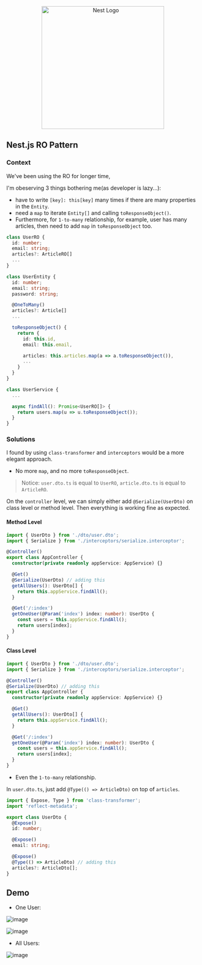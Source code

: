 <p align="center">
  <a href="http://nestjs.com/" target="blank"><img src="https://nestjs.com/img/logo_text.svg" width="320" alt="Nest Logo" /></a>
</p>

## Nest.js RO Pattern

### Context

We've been using the RO for longer time,

I'm obeserving 3 things bothering me(as developer is lazy...):
- have to write `[key]: this[key]` many times if there are many properties in the `Entity`.
- need a `map` to iterate `Entity[]` and calling `toResponseObject()`.
- Furthermore, for `1-to-many` relationship, for example, user has many articles, then need to add `map` in `toResponseObject` too.

```ts
class UserRO {
  id: number;
  email: string;
  articles?: ArticleRO[]
  ...
}

class UserEntity {
  id: number;
  email: string;
  password: string;

  @OneToMany()
  articles?: Article[]
  ...

  toResponseObject() {
    return {
      id: this.id,
      email: this.email,

      articles: this.articles.map(a => a.toResponseObject()),
      ...
    }
  }
}

class UserService {
  ...

  async findAll(): Promise<UserRO[]> {
    return users.map(u => u.toResponseObject());
  }
}
```


### Solutions

I found by using `class-transformer` and `interceptors` would be a more elegant approach.

- No more `map`, and no more `toResponseObject`.

> Notice: `user.dto.ts` is equal to `UserRO`, `article.dto.ts` is equal to `ArticleRO`.

On the `controller` level, we can simply either add `@Serialize(UserDto)` on class level or method level.
Then everything is working fine as expected.

#### Method Level
```ts
import { UserDto } from './dto/user.dto';
import { Serialize } from './interceptors/serialize.interceptor';

@Controller()
export class AppController {
  constructor(private readonly appService: AppService) {}

  @Get()
  @Serialize(UserDto) // adding this
  getAllUsers(): UserDto[] {
    return this.appService.findAll();
  }

  @Get('/:index')
  getOneUser(@Param('index') index: number): UserDto {
    const users = this.appService.findAll();
    return users[index];
  }
}


```

#### Class Level
```ts
import { UserDto } from './dto/user.dto';
import { Serialize } from './interceptors/serialize.interceptor';

@Controller()
@Serialize(UserDto) // adding this
export class AppController {
  constructor(private readonly appService: AppService) {}

  @Get()
  getAllUsers(): UserDto[] {
    return this.appService.findAll();
  }

  @Get('/:index')
  getOneUser(@Param('index') index: number): UserDto {
    const users = this.appService.findAll();
    return users[index];
  }
}


```

- Even the `1-to-many` relationship.

In `user.dto.ts`, just add `@Type(() => ArticleDto)` on top of `articles`.

```ts
import { Expose, Type } from 'class-transformer';
import 'reflect-metadata';

export class UserDto {
  @Expose()
  id: number;

  @Expose()
  email: string;

  @Expose()
  @Type(() => ArticleDto) // adding this
  articles?: ArticleDto[];
}

```

## Demo

- One User:

![image](https://user-images.githubusercontent.com/31360789/130118252-57c50ebd-f657-4db5-8130-3893b5e9a11e.png)

![image](https://user-images.githubusercontent.com/31360789/130118333-6d91e44b-76d2-4033-a547-085aba844499.png)

- All Users: 

![image](https://user-images.githubusercontent.com/31360789/130118407-afc1d417-e003-4261-8110-5156a981a698.png)


